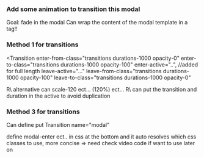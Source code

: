 ### Add some animation to transition this modal
Goal: fade in the modal
Can wrap the content of the modal template
in a <Transitions> tag!! 

### Method 1 for transitions
<Transition
enter-from-class="transitions durations-1000 opacity-0"
enter-to-class="transitions durations-1000 opacity-100"
enter-active="..", //added for full length
leave-active="..."
leave-from-class="transitions durations-1000 opacity-100"
leave-to-class="transitions durations-1000 opacity-0"
>
R\ alternative can scale-120 ect... (120%) ect...
R\ can put the transition and duration in the active to avoid duplication

### Method 3 for transitions

Can define put Transition name="modal"

define modal-enter ect.. in css at the bottom and it auto
resolves which css classes to use, more concise
=> need check video code if want to use later on


